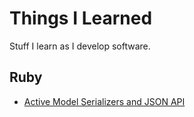 # Things I Learned

Stuff I learn as I develop software.

## Ruby

* [Active Model Serializers and JSON API](ruby/active_model_serializers_json_api.md)
